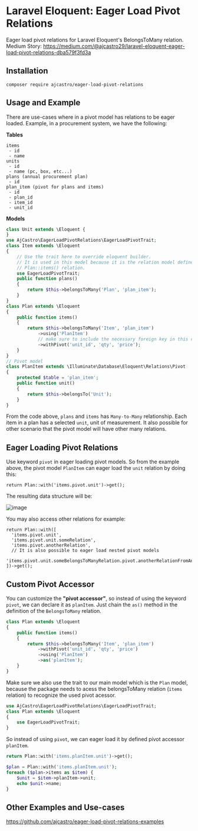# Laravel Eloquent: Eager Load Pivot Relations

Eager load pivot relations for Laravel Eloquent's BelongsToMany relation.  
Medium Story: https://medium.com/@ajcastro29/laravel-eloquent-eager-load-pivot-relations-dba579f3fd3a

## Installation

```
composer require ajcastro/eager-load-pivot-relations
```

## Usage and Example

There are use-cases where in a pivot model has relations to be eager loaded.
Example, in a procurement system, we have the following:

**Tables**

```
items
 - id
 - name
units
 - id
 - name (pc, box, etc...)
plans (annual procurement plan)
 - id
plan_item (pivot for plans and items)
 - id
 - plan_id
 - item_id
 - unit_id
```

**Models**

```php
class Unit extends \Eloquent {
}
use AjCastro\EagerLoadPivotRelations\EagerLoadPivotTrait;
class Item extends \Eloquent
{
    // Use the trait here to override eloquent builder.
    // It is used in this model because it is the relation model defined in
    // Plan::items() relation.
    use EagerLoadPivotTrait;
    public function plans()
    {
        return $this->belongsToMany('Plan', 'plan_item');
    }
}
class Plan extends \Eloquent
{
    public function items()
    {
        return $this->belongsToMany('Item', 'plan_item')
            ->using('PlanItem')
            // make sure to include the necessary foreign key in this case the `unit_id`
            ->withPivot('unit_id', 'qty', 'price');
    }
}
// Pivot model
class PlanItem extends \Illuminate\Database\Eloquent\Relations\Pivot
{
    protected $table = 'plan_item';
    public function unit()
    {
        return $this->belongsTo('Unit');
    }
}
```

From the code above, `plans` and `items` has `Many-to-Many` relationship. Each item in a plan has a selected `unit`, unit of measurement.
It also possible for other scenario that the pivot model will have other many relations.

## Eager Loading Pivot Relations

Use keyword `pivot` in eager loading pivot models. So from the example above, the pivot model `PlanItem` can eager load the `unit` relation by doing this:

```
return Plan::with('items.pivot.unit')->get();
```

The resulting data structure will be:

![image](https://cloud.githubusercontent.com/assets/4918318/17958278/0d3c962a-6acb-11e6-8415-c48d01457cd6.png)

You may also access other relations for example:

```
return Plan::with([
  'items.pivot.unit',
  'items.pivot.unit.someRelation',
  'items.pivot.anotherRelation',
  // It is also possible to eager load nested pivot models
  'items.pivot.unit.someBelongsToManyRelation.pivot.anotherRelationFromAnotherPivot',
])->get();
```

## Custom Pivot Accessor

You can customize the __"pivot accessor"__, so instead of using the keyword `pivot`, we can declare it as `planItem`.
Just chain the `as()` method in the definition of the `BelongsToMany` relation.

```php
class Plan extends \Eloquent
{
    public function items()
    {
        return $this->belongsToMany('Item', 'plan_item')
            ->withPivot('unit_id', 'qty', 'price')
            ->using('PlanItem')
            ->as('planItem');
    }
}
```

Make sure we also use the trait
to our main model which is the `Plan` model, because the package needs to acess 
the belongsToMany relation (`items` relation) to recognize the used pivot acessor.

```php
use AjCastro\EagerLoadPivotRelations\EagerLoadPivotTrait;
class Plan extends \Eloquent
{
    use EagerLoadPivotTrait;
}
```

So instead of using `pivot`, we can eager load it by defined pivot accessor `planItem`.

```php
return Plan::with('items.planItem.unit')->get();
```
```php
$plan = Plan::with('items.planItem.unit');
foreach ($plan->items as $item) {
    $unit = $item->planItem->unit;
    echo $unit->name;
}
```

## Other Examples and Use-cases
https://github.com/ajcastro/eager-load-pivot-relations-examples
